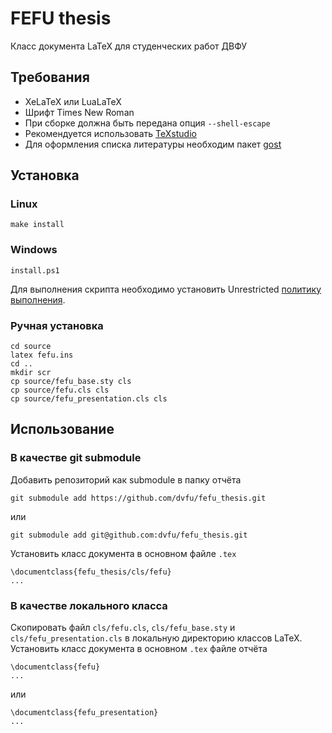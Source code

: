 # FEFU thesis
Класс документа LaTeX для студенческих работ ДВФУ

## Требования
* XeLaTeX или LuaLaTeX
* Шрифт Times New Roman
* При сборке должна быть передана опция `--shell-escape`
* Рекомендуется использовать [TeXstudio](https://www.texstudio.org/)
* Для оформления списка литературы необходим пакет [gost](https://www.ctan.org/pkg/gost)

## Установка
### Linux
```
make install
```
### Windows
```
install.ps1
```

Для выполнения скрипта необходимо установить Unrestricted [политику выполнения](https://docs.microsoft.com/en-us/powershell/module/microsoft.powershell.core/about/about_execution_policies?view=powershell-7.2).
### Ручная установка
```
cd source
latex fefu.ins
cd ..
mkdir scr
cp source/fefu_base.sty cls
cp source/fefu.cls cls
cp source/fefu_presentation.cls cls
```
## Использование
### В качестве git submodule
Добавить репозиторий как submodule в папку отчёта
```
git submodule add https://github.com/dvfu/fefu_thesis.git
```
или
```
git submodule add git@github.com:dvfu/fefu_thesis.git
```
Установить класс документа в основном файле `.tex`
```
\documentclass{fefu_thesis/cls/fefu}
...
```
### В качестве локального класса
Скопировать файл `cls/fefu.cls`, `cls/fefu_base.sty` и `cls/fefu_presentation.cls` в локальную директорию классов LaTeX. Установить класс документа в основном `.tex` файле отчёта
```
\documentclass{fefu}
...
```

или 

```
\documentclass{fefu_presentation}
...
```
